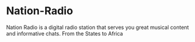 # Nation-Radio
Nation Radio is a digital radio station that serves you great musical content and informative chats. From the States to Africa